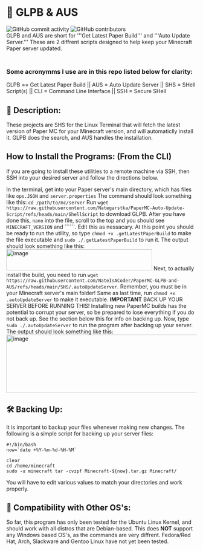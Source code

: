 # 📜 GLPB & AUS
![GitHub commit activity](https://img.shields.io/github/commit-activity/m/Nategarstka/PaperMC-Auto-Update-Script)
![GitHub contributors](https://img.shields.io/github/contributors/Nategarstka/PaperMC-Auto-Update-Script)
<br> GLPB and AUS are short for '''Get Latest Paper Build''' and '''Auto Update Server.''' These are 2 diffrent scripts designed to help keep your Minecraft Paper server updated. 
### <br> Some acronymms I use are in this repo listed below for clarity:
GLPB == Get Latest Paper Build || AUS = Auto Update Server || SHS = SHell Script(s) || CLI = Command Line Interface || SSH = Secure SHell

## 📝 Description:
These projects are SHS for the Linux Terminal that will fetch the latest version of Paper MC for your Minecraft version, and will automaticlly install it. GLPB does the search, and AUS handles the installation.

## How to Install the Programs: (From the CLI)
If you are going to install these utilities to a remote machine via SSH, then SSH into your desired server and follow the directions below.

In the terminal, get into your Paper server's main directory, which has files like ```ops.JSON``` and ```server.properties``` The command should look something like this: ```cd /path/to/mc/server``` Run ```wget https://raw.githubusercontent.com/Nategarstka/PaperMC-Auto-Update-Script/refs/heads/main/ShellScript``` to download GLPB. After you have done this, ```nano``` into the file, scroll to the top and you should see ```MINECRAFT_VERSION``` and ``````. Edit this as nessacary. At this point you should be ready to run the utility, so type ```chmod +x .getLatestPaperBuild``` to make the file executable and ```sudo ./.getLatestPaperBuild``` to run it. The output should look something like this: <img width="386" height="56" alt="image" src="https://github.com/user-attachments/assets/b7ac2782-cbd5-4531-834f-a86f28fd3153" /> Next, to actually install the build, you need to run ```wget https://raw.githubusercontent.com/NateIsACoder/PaperMC-GLPB-and-AUS/refs/heads/main/SHS/.autoUpdateServer```. Remember, you must be in your Minecraft server's main folder! Same as last time, run ```chmod +x .autoUpdateServer``` to make it executable. <b>IMPORTANT</b> BACK UP YOUR SERVER BEFORE RUNNING THIS! Installing new PaperMC builds has the potential to corrupt your server, so be prepared to lose everything if you do not back up. See the section below this for info on backing up. Now, type ```sudo ./.autoUpdateServer``` to run the program after backing up your server. The output should look something like this: <img width="950" height="154" alt="image" src="https://github.com/user-attachments/assets/dbd62188-596e-47d5-9775-51a6b2bcb99a" />


## 🛠️ Backing Up: 
It is important to backup your files whenever making new changes. The following is a simple script for backing up your server files: 
```
#!/bin/bash
now=`date +%Y-%m-%d-%H-%M`

clear
cd /home/minecraft
sudo -u minecraft tar -cvzpf Minecraft-${now}.tar.gz Minecraft/
```
You will have to edit various values to match your directories and work properly.

## 🧨 Compatibility with Other OS's:
So far, this program has only been tested for the Ubuntu Linux Kernel, and should work with all distros that are Debian-based. This does <b>NOT</b> support any Windows based OS's, as the commands are very diffrent. Fedora/Red Hat, Arch, Slackware and Gentoo Linux have not yet been tested.
